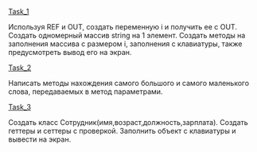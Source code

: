 [Task_1](https://github.com/nomadpyn/CSharp_Lessons/tree/master/4.%20Methods/Task_1.cs)

 Используя REF и OUT, создать переменную i и получить ее с OUT. Создать одномерный массив string на 1 элемент. Создать методы на заполнения массива с размером i, заполнения с клавиатуры, также предусмотреть вывод его на экран.

[Task_2](https://github.com/nomadpyn/CSharp_Lessons/tree/master/4.%20Methods/Task_2.cs)

 Написать методы нахождения самого большого и самого маленького слова, передаваемых в метод параметрами.

[Task_3](https://github.com/nomadpyn/CSharp_Lessons/tree/master/4.%20Methods/Task_3.cs)

 Создать класс Сотрудник(имя,возраст,должность,зарплата). Создать геттеры и сеттеры с проверкой. Заполнить объект с клавиатуры и вывести на экран.